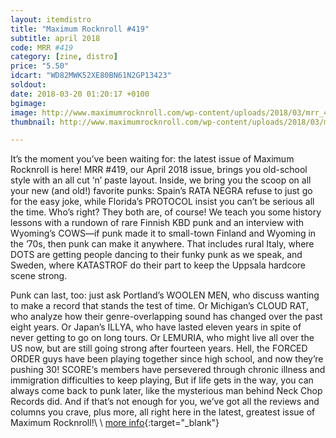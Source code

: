 ```yaml
---
layout: itemdistro
title: "Maximum Rocknroll #419"
subtitle: april 2018
code: MRR #419
category: [zine, distro]
price: "5.50"
idcart: "WD82MWK52XE80BN61N2GP13423"
soldout:
date: 2018-03-20 01:20:17 +0100
bgimage:
image: http://www.maximumrocknroll.com/wp-content/uploads/2018/03/mrr_419_cvr_4.jpg
thumbnail: http://www.maximumrocknroll.com/wp-content/uploads/2018/03/mrr_419_cvr_4.jpg

---
```


It’s the moment you’ve been waiting for: the latest issue of Maximum Rocknroll is here! MRR #419, our April 2018 issue, brings you old-school style with an all cut ‘n’ paste layout. Inside, we bring you the scoop on all your new (and old!) favorite punks: Spain’s RATA NEGRA refuse to just go for the easy joke, while Florida’s PROTOCOL insist you can’t be serious all the time. Who’s right? They both are, of course! We teach you some history lessons with a rundown of rare Finnish KBD punk and an interview with Wyoming’s COWS—if punk made it to small-town Finland and Wyoming in the ’70s, then punk can make it anywhere. That includes rural Italy, where DOTS are getting people dancing to their funky punk as we speak, and Sweden, where KATASTROF do their part to keep the Uppsala hardcore scene strong.

Punk can last, too: just ask Portland’s WOOLEN MEN, who discuss wanting to make a record that stands the test of time. Or Michigan’s CLOUD RAT, who analyze how their genre-overlapping sound has changed over the past eight years. Or Japan’s ILLYA, who have lasted eleven years in spite of never getting to go on long tours. Or LEMURIA, who might live all over the US now, but are still going strong after fourteen years. Hell, the FORCED ORDER guys have been playing together since high school, and now they’re pushing 30! SCORE‘s members have persevered through chronic illness and immigration difficulties to keep playing, But if life gets in the way, you can always come back to punk later, like the mysterious man behind Neck Chop Records did. And if that’s not enough for you, we’ve got all the reviews and columns you crave, plus more, all right here in the latest, greatest issue of Maximum Rocknroll!\\
\\
[more info](http://www.maximumrocknroll.com){:target="_blank"}